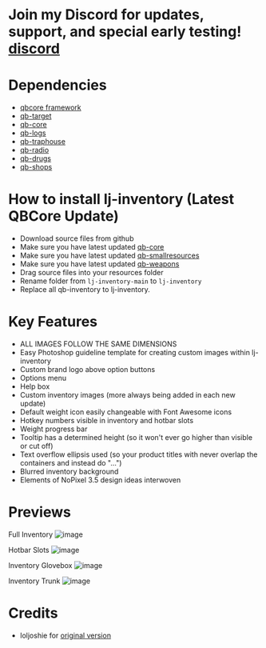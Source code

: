 # Join my Discord for updates, support, and special early testing! [discord](https://discord.gg/uWJ2x5tJuR)

# Dependencies
* [qbcore framework](https://github.com/qbcore-framework)
* [qb-target](https://github.com/BerkieBb/qb-target)
* [qb-core](https://github.com/qbcore-framework/qb-core)
* [qb-logs](https://github.com/qbcore-framework/qb-logs)
* [qb-traphouse](https://github.com/qbcore-framework/qb-traphouse)
* [qb-radio](https://github.com/qbcore-framework/qb-radio)
* [qb-drugs](https://github.com/qbcore-framework/qb-drugs)
* [qb-shops](https://github.com/qbcore-framework/qb-shops)

# How to install lj-inventory (Latest QBCore Update)
* Download source files from github
* Make sure you have latest updated [qb-core](https://github.com/qbcore-framework/qb-core)
* Make sure you have latest updated [qb-smallresources](https://github.com/qbcore-framework/qb-smallresources)
* Make sure you have latest updated [qb-weapons](https://github.com/qbcore-framework/qb-weapons)
* Drag source files into your resources folder
* Rename folder from `lj-inventory-main` to `lj-inventory`
* Replace all qb-inventory to lj-inventory. 

# Key Features
* ALL IMAGES FOLLOW THE SAME DIMENSIONS
* Easy Photoshop guideline template for creating custom images within lj-inventory
* Custom brand logo above option buttons
* Options menu
* Help box 
* Custom inventory images (more always being added in each new update)
* Default weight icon easily changeable with Font Awesome icons
* Hotkey numbers visible in inventory and hotbar slots
* Weight progress bar
* Tooltip has a determined height (so it won't ever go higher than visible or cut off)
* Text overflow ellipsis used (so your product titles with never overlap the containers and instead do "...")
* Blurred inventory background
* Elements of NoPixel 3.5 design ideas interwoven
#

# Previews
Full Inventory
![image](https://user-images.githubusercontent.com/88847062/190841251-0d3e6878-0d4e-40a0-9f59-60ea0dcc4c58.png)

Hotbar Slots
![image](https://user-images.githubusercontent.com/88847062/190841229-25f00453-95b9-4615-ba9b-45933fb2ab70.png)

Inventory Glovebox
![image](https://user-images.githubusercontent.com/88847062/190841274-5d6e02af-3300-4cf0-b12f-30bd16e00868.png)

Inventory Trunk
![image](https://user-images.githubusercontent.com/88847062/190841283-e7ae57cc-706e-46b3-a444-58f7dbec63ac.png)



# Credits
* loljoshie for [original version](https://github.com/loljoshie/lj-inventory)

